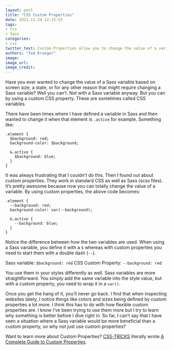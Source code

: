 ```yaml
---
layout: post
title: "CSS Custom Properties"
date: 2021-11-24 12:33:53
tags:
- css
- Sass
categories:
- css
twitter_text: Custom Properties allow you to change the value of a variable in your css or Sass. Find out how.
authors: "Ted Krueger"
image:
image_url:
image_credit:
---
```

Have you ever wanted to change the value of a Sass variable based on screen size, a state, or for any other reason that might require changing a Sass variable? Well you can’t. Not with a Sass variable anyway. But you can by using a custom CSS property. These are sometimes called CSS variables.

There have been times where I have defined a variable in Sass and then wanted to change it when that element is `.active` for example. Something like:

```
.element {
  $background: red;
  background-color: $background;

  &.active {
    $background: blue;
  }
}
```

 It was always frustrating that I couldn’t do this. Then I found out about custom properties. They work in standard CSS as well as Sass (scss files). It’s pretty awesome because now you can totally change the value of a variable. By using custom properties, the above code becomes:

```
.element {
  --background: red;
  background-color: var(--background);

  &.active {
    --background: blue;
  }
}
```

Notice the difference between how the two variables are used. When using a Sass variable, you define it with a `$` whereas with custom properties you need to start them with a double dash (`--`).

Sass variable: `$background: red`
CSS Custom Property: `--background: red`

You use them in your styles differently as well. Sass variables are more straightforward. You simply add the same variable into the style value, but with a custom property, you need to wrap it in a `var()`. 

Once you get the hang of it, you’ll never go back. I find that when inspecting websites lately, I notice things like colors and sizes being defined by custom properties a lot more. I think this has to do with how flexible custom properties are. I know I’ve been trying to use them more but I try to learn why something is better before I dive right in. So far, I can’t say that I have seen a situation where a Sass variable would be more beneficial than a custom property, so why not just use custom properties? 

Want to learn more about Custom Properties? <a href="https://css-tricks.com/" target="_blank">CSS-TRICKS</a> literally wrote <a href="https://css-tricks.com/a-complete-guide-to-custom-properties/" target="_blank">A Complete Guide to Custom Properties</a>.
